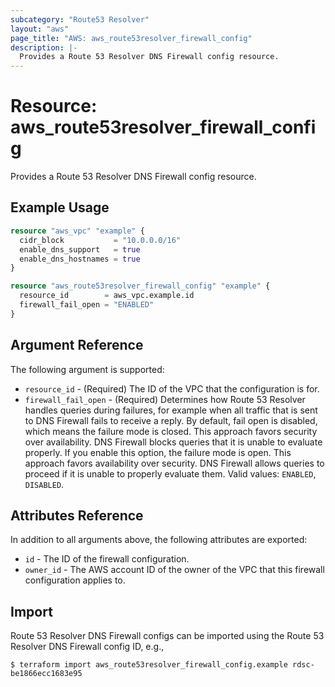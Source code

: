 ```yaml
---
subcategory: "Route53 Resolver"
layout: "aws"
page_title: "AWS: aws_route53resolver_firewall_config"
description: |-
  Provides a Route 53 Resolver DNS Firewall config resource.
---
```


# Resource: aws_route53resolver_firewall_config

Provides a Route 53 Resolver DNS Firewall config resource.

## Example Usage

```terraform
resource "aws_vpc" "example" {
  cidr_block           = "10.0.0.0/16"
  enable_dns_support   = true
  enable_dns_hostnames = true
}

resource "aws_route53resolver_firewall_config" "example" {
  resource_id        = aws_vpc.example.id
  firewall_fail_open = "ENABLED"
}
```

## Argument Reference

The following argument is supported:

* `resource_id` - (Required) The ID of the VPC that the configuration is for.
* `firewall_fail_open` - (Required) Determines how Route 53 Resolver handles queries during failures, for example when all traffic that is sent to DNS Firewall fails to receive a reply. By default, fail open is disabled, which means the failure mode is closed. This approach favors security over availability. DNS Firewall blocks queries that it is unable to evaluate properly. If you enable this option, the failure mode is open. This approach favors availability over security. DNS Firewall allows queries to proceed if it is unable to properly evaluate them. Valid values: `ENABLED`, `DISABLED`.

## Attributes Reference

In addition to all arguments above, the following attributes are exported:

* `id` - The ID of the firewall configuration.
* `owner_id` - The AWS account ID of the owner of the VPC that this firewall configuration applies to.

## Import

Route 53 Resolver DNS Firewall configs can be imported using the Route 53 Resolver DNS Firewall config ID, e.g.,

```
$ terraform import aws_route53resolver_firewall_config.example rdsc-be1866ecc1683e95
```
